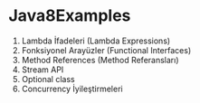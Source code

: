 # Java8Examples
1. Lambda İfadeleri (Lambda Expressions)
2. Fonksiyonel Arayüzler (Functional Interfaces)
3. Method References (Method Referansları)
4. Stream API
5. Optional class
6. Concurrency İyileştirmeleri